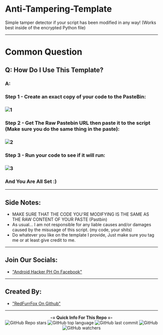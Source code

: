 # Anti-Tampering-Template
Simple tamper detector if your script has been modified in any way! (Works best inside of the encrypted Python file)

---

# Common Question
## Q: How Do I Use This Template?
### A:
### Step 1 - Create an exact copy of your code to the PasteBin:
### ![1](https://user-images.githubusercontent.com/80197308/178091471-b1d0908b-cf3d-4a68-99b4-b99fb0fe611c.gif)
###
### Step 2 - Get The Raw Pastebin URL then paste it to the script (Make sure you do the same thing in the paste):
### ![2](https://user-images.githubusercontent.com/80197308/178091856-295974ec-b9d5-4305-a291-83d9a3843c37.gif)
###
### Step 3 - Run your code to see if it will run:
### ![3](https://user-images.githubusercontent.com/80197308/178091983-8ac17542-c488-4bd8-ba94-31cce62f3a69.gif)
###
### And You Are All Set :)

---

## Side Notes:
 - MAKE SURE THAT THE CODE YOU'RE MODIFYING IS THE SAME AS THE RAW CONTENT OF YOUR PASTE (Pastbin)
 - As usual... I am not responsible for any liable causes and/or damages caused by the misusage of this script. (my code, your shits)
 - Do whatever you like on the template I provide, Just make sure you tag me or at least give credit to me.

---

## Join Our Socials: 

 - ["Android Hacker PH On Facebook"](https://www.facebook.com/groups/1778790372291663)

---
  
## Created By: 
  
 - ["RedFurrFox On Github"](https://github.com/RedFurrFox)

---

<p align="center"> 
    <b>-= Quick Info For This Repo =-</b><br>
    <img alt="GitHub Repo stars" src="https://img.shields.io/github/stars/RedFurrFox/Anti-Tampering-Template?style=social">
    <img alt="GitHub top language" src="https://img.shields.io/github/languages/top/RedFurrFox/Anti-Tampering-Template">
    <img alt="GitHub last commit" src="https://img.shields.io/github/last-commit/RedFurrFox/Anti-Tampering-Template">
    <img alt="GitHub" src="https://img.shields.io/github/license/RedFurrFox/Anti-Tampering-Template">
    <img alt="GitHub watchers" src="https://img.shields.io/github/watchers/RedFurrFox/Anti-Tampering-Template?style=social">
</p>
